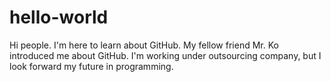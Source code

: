 # hello-world
Hi people. I'm here to learn about GitHub. My fellow friend Mr. Ko introduced me about GitHub.
I'm working under outsourcing company, but I look forward my future in programming.
